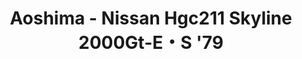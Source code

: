 ---
layout: product
title: "Aoshima - Nissan Hgc211 Skyline 2000Gt-E・S '79"
price: "TBA" 
desc: "N/A"
img_path: "/assets/img/AO54215.jpg"
brand: "N/A"
available: false
special_offer: false
new: false
soon: false
cat: "010000"
subcat: "013700"
subsubcat: "0N/A"
sifra: "AO54215"
popular: false
---